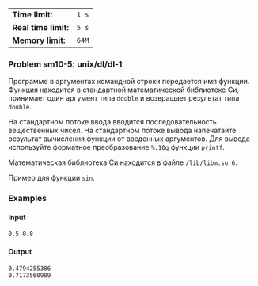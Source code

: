 |                      |       |
|----------------------|-------|
| **Time limit:**      | `1 s` |
| **Real time limit:** | `5 s` |
| **Memory limit:**    | `64M` |


### Problem sm10-5: unix/dl/dl-1

Программе в аргументах командной строки передается имя функции. Функция находится в стандартной
математической библиотеке Си, принимает один аргумент типа `double` и возвращает результат типа
`double`.

На стандартном потоке ввода вводится последовательность вещественных чисел. На стандартном потоке
вывода напечатайте результат вычисления функции от введенных аргументов. Для вывода используйте
форматное преобразование `%.10g` функции `printf`.

Математическая библиотека Си находится в файле `/lib/libm.so.6`.

Пример для функции `sin`.

### Examples

#### Input

    
    
    0.5 0.8

#### Output

    
    
    0.4794255386
    0.7173560909

